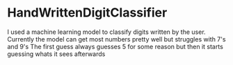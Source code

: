 # HandWrittenDigitClassifier

I used a machine learning model to classify digits written by the user.
Currently the model can get most numbers pretty well but struggles with 7's and 9's 
The first guess always guesses 5 for some reason but then it starts guessing whats it sees afterwards 
